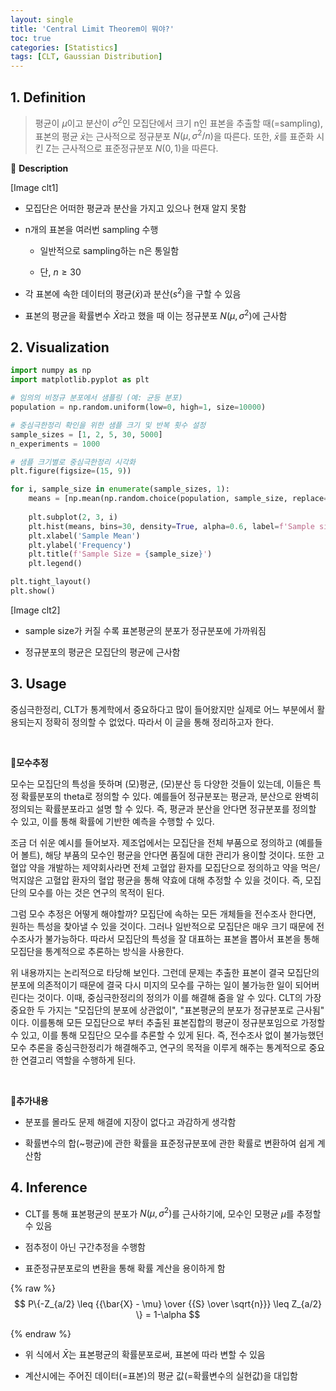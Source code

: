```yaml
---
layout: single
title: 'Central Limit Theorem이 뭐야?'
toc: true
categories: [Statistics]
tags: [CLT, Gaussian Distribution]
---
```




## 1. Definition

> 평균이 $\mu$이고 분산이 $\sigma^2$인 모집단에서 크기 n인 표본을 추출할 때(=sampling), 표본의 평균 $\bar{x}$는 근사적으로 정규분포 $N(\mu, \sigma^2/n)$을 따른다. 또한, $\bar{x}$를 표준화 시킨 Z는 근사적으로 표준정규분포 $N(0,1)$을 따른다.



📍 **Description**

[Image clt1]

- 모집단은 어떠한 평균과 분산을 가지고 있으나 현재 알지 못함

- n개의 표본을 여러번 sampling 수행
  
  - 일반적으로 sampling하는 n은 통일함
  
  - 단, $n \geq 30$

- 각 표본에 속한 데이터의 평균$(\bar{x})$과 분산$(s^2)$을 구할 수 있음

- 표본의 평균을 확률변수 $\bar{X}$라고 했을 때 이는 정규분포 $N(\mu, \sigma^2)$에 근사함



## 2. Visualization

```python
import numpy as np
import matplotlib.pyplot as plt

# 임의의 비정규 분포에서 샘플링 (예: 균등 분포)
population = np.random.uniform(low=0, high=1, size=10000)

# 중심극한정리 확인을 위한 샘플 크기 및 반복 횟수 설정
sample_sizes = [1, 2, 5, 30, 5000]
n_experiments = 1000

# 샘플 크기별로 중심극한정리 시각화
plt.figure(figsize=(15, 9))

for i, sample_size in enumerate(sample_sizes, 1):
    means = [np.mean(np.random.choice(population, sample_size, replace=True)) for _ in range(n_experiments)]
    
    plt.subplot(2, 3, i)
    plt.hist(means, bins=30, density=True, alpha=0.6, label=f'Sample size = {sample_size}')
    plt.xlabel('Sample Mean')
    plt.ylabel('Frequency')
    plt.title(f'Sample Size = {sample_size}')
    plt.legend()

plt.tight_layout()
plt.show()
```

[Image clt2]

- sample size가 커질 수록 표본평균의 분포가 정규분포에 가까워짐

- 정규분포의 평균은 모집단의 평균에 근사함



## 3. Usage

중심극한정리, CLT가 통계학에서 중요하다고 많이 들어왔지만 실제로 어느 부분에서 활용되는지 정확히 정의할 수 없었다. 따라서 이 글을 통해 정리하고자 한다.

<br>

📍**모수추정**

모수는 모집단의 특성을 뜻하며 (모)평균, (모)분산 등 다양한 것들이 있는데, 이들은 특정 확률분포의 theta로 정의할 수 있다. 예를들어 정규분포는 평균과, 분산으로 완벽히 정의되는 확률분포라고 설명 할 수 있다. 즉, 평균과 분산을 안다면 정규분포를 정의할 수 있고, 이를 통해 확률에 기반한 예측을 수행할 수 있다. 

조금 더 쉬운 예시를 들어보자. 제조업에서는 모집단을 전체 부품으로 정의하고 (예를들어 볼트), 해당 부품의 모수인 평균을 안다면 품질에 대한 관리가 용이할 것이다. 또한 고혈압 약을 개발하는 제약회사라면 전체 고혈압 환자를 모집단으로 정의하고 약을 먹은/ 먹지않은 고혈압 환자의 혈압 평균을 통해 약효에 대해 추정할 수 있을 것이다. 즉, 모집단의 모수를 아는 것은 연구의 목적이 된다.

그럼 모수 추정은 어떻게 해야할까? 모집단에 속하는 모든 개체들을 전수조사 한다면, 원하는 특성을 찾아낼 수 있을 것이다. 그러나 일반적으로 모집단은 매우 크기 때문에 전수조사가 불가능하다. 따라서 모집단의 특성을 잘 대표하는 표본을 뽑아서 표본을 통해 모집단을 통계적으로 추론하는 방식을 사용한다.

위 내용까지는 논리적으로 타당해 보인다. 그런데 문제는 추출한 표본이 결국 모집단의 분포에 의존적이기 때문에 결국 다시 미지의 모수를 구하는 일이 불가능한 일이 되어버린다는 것이다. 이때, 중심극한정리의 정의가 이를 해결해 줌을 알 수 있다. CLT의 가장 중요한 두 가지는 "모집단의 분포에 상관없이", "표본평균의 분포가 정규분포로 근사됨" 이다. 이를통해 모든 모집단으로 부터 추출된 표본집합의 평균이 정규분포임으로 가정할 수 있고, 이를 통해 모집단으 모수를 추론할 수 있게 된다. 즉, 전수조사 없이 불가능했던 모수 추론을 중심극한정리가 해결해주고, 연구의 목적을 이루게 해주는 통계적으로 중요한 연결고리 역할을 수행하게 된다.

<br>

📍**추가내용**

- 분포를 몰라도 문제 해결에 지장이 없다고 과감하게 생각함

- 확률변수의 합(~평균)에 관한 확률을 표준정규분포에 관한 확률로 변환하여 쉽게 계산함



## 4. Inference

- CLT를 통해 표본평균의 분포가 $N(\mu, \sigma^2)$를 근사하기에, 모수인 모평균 $\mu$를 추정할 수 있음

- 점추정이 아닌 구간추정을 수행함

- 표준정규분포로의 변환을 통해 확률 계산을 용이하게 함

{% raw %}
$$
P\{-Z_{a/2} \leq {{\bar{X} - \mu} \over {{S} \over \sqrt{n}}} \leq Z_{a/2}  \} = 1-\alpha
$$

{% endraw %}

- 위 식에서 $\bar{X}$는 표본평균의 확률분포로써, 표본에 따라 변할 수 있음

- 계산시에는 주어진 데이터(=표본)의 평균 값(=확률변수의 실현값)을 대입함





